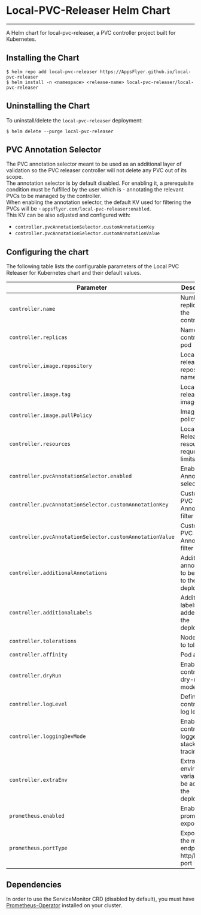 # Local-PVC-Releaser Helm Chart
___

A Helm chart for local-pvc-releaser, a PVC controller project built for Kubernetes.

## Installing the Chart

```console
$ helm repo add local-pvc-releaser https://AppsFlyer.github.io/local-pvc-releaser
$ helm install -n <namespace> <release-name> local-pvc-releaser/local-pvc-releaser
```

## Uninstalling the Chart

To uninstall/delete the `local-pvc-releaser` deployment:

```console
$ helm delete --purge local-pvc-releaser
```

## PVC Annotation Selector
The PVC annotation selector meant to be used as an additional layer of validation so the PVC releaser controller will not delete any PVC out of its scope. <br>
The annotation selector is by default disabled. For enabling it, a prerequisite condition must be fulfilled by the user which is - annotating the relevant PVCs to be managed by the controller. <br>
When enabling the annotation selector, the default KV used for filtering the PVCs will be - `appsflyer.com/local-pvc-releaser:enabled`. <br>
This KV can be also adjusted and configured with:
* `controller.pvcAnnotationSelector.customAnnotationKey`
* `controller.pvcAnnotationSelector.customAnnotationValue`

## Configuring the chart

The following table lists the configurable parameters of the Local PVC Releaser for Kubernetes chart and their
default values.

| Parameter                                                | Description                                               | Default                            |
|----------------------------------------------------------|-----------------------------------------------------------|------------------------------------|
| `controller.name`                                        | Number of replicas for the controller                     | `local-pvc-releaser`               |
| `controller.replicas`                                    | Name of the controller pod                                | `1`                                |
| `controller,image.repository`                            | Local PVC releaser repository name                        | `appsflyer/local-pvc-releaser`     |
| `controller.image.tag`                                   | Local PVC releaser image tag                              | `v0.1.1`                           |
| `controller.image.pullPolicy`                            | Image pull policy                                         | `Always`                           |
| `controller.resources`                                   | Local PVC Releaser resource requests & limits             | `{}`                               |
| `controller.pvcAnnotationSelector.enabled`               | Enable PVC Annotation selector                            | `true`                             |
| `controller.pvcAnnotationSelector.customAnnotationKey`   | Custom PVC Annotation filter key                          | `appsflyer.com/local-pvc-releaser` |
| `controller.pvcAnnotationSelector.customAnnotationValue` | Custom PVC Annotation filter value                        | `enabled`                          |
| `controller.additionalAnnotations`                       | Additional annotations to be added to the deployment      | `{}`                               |
| `controller.additionalLabels`                            | Additional labels to be added to the deployment           | `{}`                               |
| `controller.tolerations`                                 | Node taints to tolerate                                   | `[]`                               |
| `controller.affinity`                                    | Pod affinity                                              | `{}`                               |
| `controller.dryRun`                                      | Enable the controller in dry-run mode                     | `false`                            |
| `controller.logLevel`                                    | Define controller log level                               | `info`                             |
| `controller.loggingDevMode`                              | Enable the controller logger with stack tracing           | `false`                            |
| `controller.extraEnv`                                    | Extra environment variables to be added to the deployment | `{}`                               |
| `prometheus.enabled`                                     | Enabling prometheus exporter                              | `true`                             |
| `prometheus.portType`                                    | Exposing the metrics endpoint on http/https port          | `http`                             |


## Dependencies

In order to use the ServiceMonitor CRD (disabled by default), you must have [Prometheus-Operator](https://github.com/prometheus-operator/prometheus-operator) installed on your cluster.